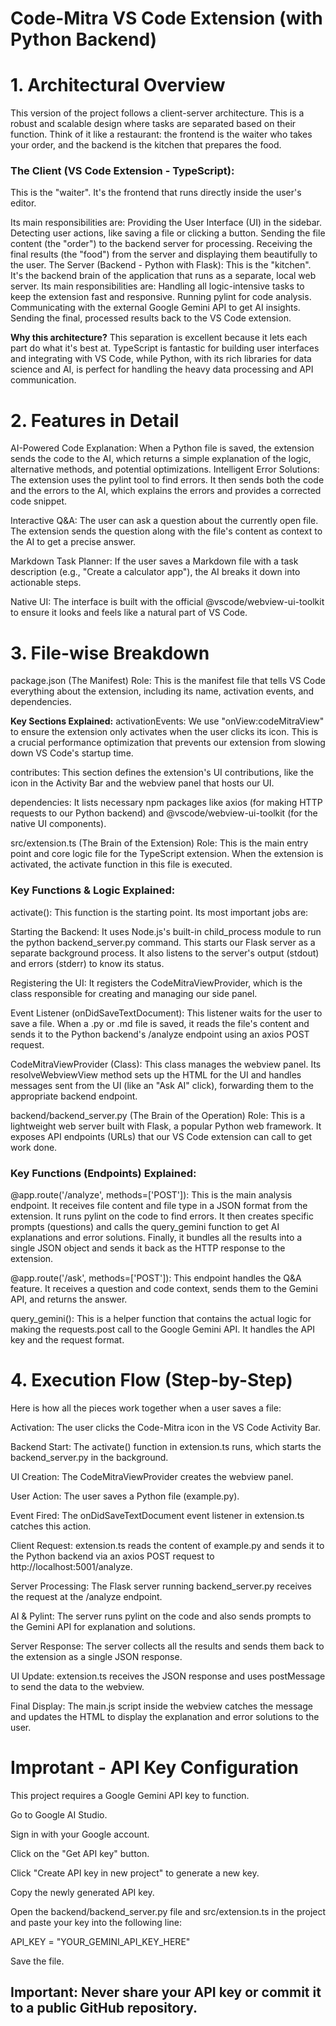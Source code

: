 # Code-Mitra VS Code Extension (with Python Backend)


# 1. **Architectural Overview**
This version of the project follows a client-server architecture. This is a robust and scalable design where tasks are separated based on their function. Think of it like a restaurant: the frontend is the waiter who takes your order, and the backend is the kitchen that prepares the food.

### The Client (VS Code Extension - TypeScript):
This is the "waiter". It's the frontend that runs directly inside the user's editor. 

Its main responsibilities are:
Providing the User Interface (UI) in the sidebar.
Detecting user actions, like saving a file or clicking a button.
Sending the file content (the "order") to the backend server for processing.
Receiving the final results (the "food") from the server and displaying them beautifully to the user.
The Server (Backend - Python with Flask): This is the "kitchen". It's the backend brain of the application that runs as a separate, local web server. Its main responsibilities are:
Handling all logic-intensive tasks to keep the extension fast and responsive.
Running pylint for code analysis.
Communicating with the external Google Gemini API to get AI insights.
Sending the final, processed results back to the VS Code extension.

**Why this architecture?**
This separation is excellent because it lets each part do what it's best at. TypeScript is fantastic for building user interfaces and integrating with VS Code, while Python, with its rich libraries for data science and AI, is perfect for handling the heavy data processing and API communication.


# 2. **Features in Detail**
AI-Powered Code Explanation: When a Python file is saved, the extension sends the code to the AI, which returns a simple explanation of the logic, alternative methods, and potential optimizations.
Intelligent Error Solutions: The extension uses the pylint tool to find errors. It then sends both the code and the errors to the AI, which explains the errors and provides a corrected code snippet.

Interactive Q&A:
The user can ask a question about the currently open file. The extension sends the question along with the file's content as context to the AI to get a precise answer.

Markdown Task Planner:
If the user saves a Markdown file with a task description (e.g., "Create a calculator app"), the AI breaks it down into actionable steps.

Native UI:
The interface is built with the official @vscode/webview-ui-toolkit to ensure it looks and feels like a natural part of VS Code.


# 3. **File-wise Breakdown**
package.json (The Manifest)
Role: This is the manifest file that tells VS Code everything about the extension, including its name, activation events, and dependencies.

**Key Sections Explained:**
activationEvents: We use "onView:codeMitraView" to ensure the extension only activates when the user clicks its icon. This is a crucial performance optimization that prevents our extension from slowing down VS Code's startup time.

contributes: This section defines the extension's UI contributions, like the icon in the Activity Bar and the webview panel that hosts our UI.

dependencies: It lists necessary npm packages like axios (for making HTTP requests to our Python backend) and @vscode/webview-ui-toolkit (for the native UI components).

src/extension.ts (The Brain of the Extension)
Role: This is the main entry point and core logic file for the TypeScript extension. When the extension is activated, the activate function in this file is executed.


### **Key Functions & Logic Explained:**

activate(): This function is the starting point. Its most important jobs are:

Starting the Backend: It uses Node.js's built-in child_process module to run the python backend_server.py command. This starts our Flask server as a separate background process. It also listens to the server's output (stdout) and errors (stderr) to know its status.

Registering the UI: It registers the CodeMitraViewProvider, which is the class responsible for creating and managing our side panel.

Event Listener (onDidSaveTextDocument): This listener waits for the user to save a file. When a .py or .md file is saved, it reads the file's content and sends it to the Python backend's /analyze endpoint using an axios POST request.

CodeMitraViewProvider (Class): This class manages the webview panel. Its resolveWebviewView method sets up the HTML for the UI and handles messages sent from the UI (like an "Ask AI" click), forwarding them to the appropriate backend endpoint.

backend/backend_server.py (The Brain of the Operation)
Role: This is a lightweight web server built with Flask, a popular Python web framework. It exposes API endpoints (URLs) that our VS Code extension can call to get work done.


### **Key Functions (Endpoints) Explained:**

@app.route('/analyze', methods=['POST']): This is the main analysis endpoint.
It receives file content and file type in a JSON format from the extension.
It runs pylint on the code to find errors.
It then creates specific prompts (questions) and calls the query_gemini function to get AI explanations and error solutions.
Finally, it bundles all the results into a single JSON object and sends it back as the HTTP response to the extension.

@app.route('/ask', methods=['POST']): This endpoint handles the Q&A feature. It receives a question and code context, sends them to the Gemini API, and returns the answer.

query_gemini():
This is a helper function that contains the actual logic for making the requests.post call to the Google Gemini API. It handles the API key and the request format.


# 4. **Execution Flow (Step-by-Step)**
Here is how all the pieces work together when a user saves a file:

Activation: The user clicks the Code-Mitra icon in the VS Code Activity Bar.

Backend Start: The activate() function in extension.ts runs, which starts the backend_server.py in the background.

UI Creation: The CodeMitraViewProvider creates the webview panel.

User Action: The user saves a Python file (example.py).

Event Fired: The onDidSaveTextDocument event listener in extension.ts catches this action.

Client Request: extension.ts reads the content of example.py and sends it to the Python backend via an axios POST request to http://localhost:5001/analyze.

Server Processing: The Flask server running backend_server.py receives the request at the /analyze endpoint.

AI & Pylint: The server runs pylint on the code and also sends prompts to the Gemini API for explanation and solutions.

Server Response: The server collects all the results and sends them back to the extension as a single JSON response.

UI Update: extension.ts receives the JSON response and uses postMessage to send the data to the webview.

Final Display: The main.js script inside the webview catches the message and updates the HTML to display the explanation and error solutions to the user.





# **Improtant - API Key Configuration**

This project requires a Google Gemini API key to function. 

Go to Google AI Studio.

Sign in with your Google account.

Click on the "Get API key" button.

Click "Create API key in new project" to generate a new key.

Copy the newly generated API key.

Open the backend/backend_server.py file and src/extension.ts in the project and paste your key into the following line:

API_KEY = "YOUR_GEMINI_API_KEY_HERE"

Save the file.

## **Important: Never share your API key or commit it to a public GitHub repository.**
